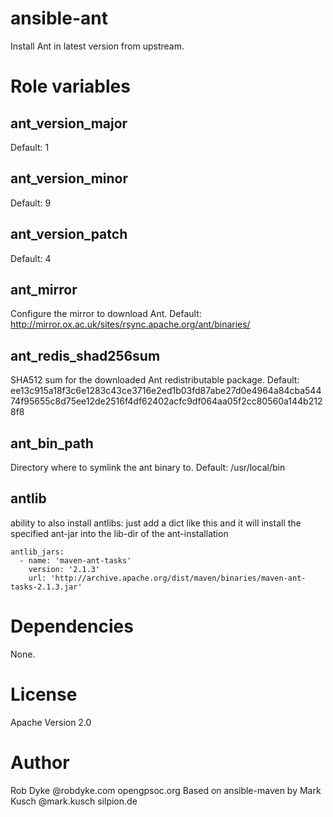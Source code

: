 # ansible-ant

Install Ant in latest version from upstream.


# Role variables

## ant_version_major

Default: 1

## ant_version_minor

Default: 9

## ant_version_patch

Default: 4

## ant_mirror

Configure the mirror to download Ant.
Default: http://mirror.ox.ac.uk/sites/rsync.apache.org/ant/binaries/

## ant_redis_shad256sum

SHA512 sum for the downloaded Ant redistributable package.
Default: ee13c915a18f3c6e1283c43ce3716e2ed1b03fd87abe27d0e4964a84cba54474f95655c8d75ee12de2516f4df62402acfc9df064aa05f2cc80560a144b2128f8


## ant_bin_path

Directory where to symlink the ant binary to.
Default: /usr/local/bin

## antlib

ability to also install antlibs:
just add a dict like this and it will install the specified ant-jar into the lib-dir of the ant-installation

```
antlib_jars: 
  - name: 'maven-ant-tasks'
    version: '2.1.3'
    url: 'http://archive.apache.org/dist/maven/binaries/maven-ant-tasks-2.1.3.jar'
```

# Dependencies

None.


# License

Apache Version 2.0


# Author

Rob Dyke @robdyke.com opengpsoc.org
Based on ansible-maven by Mark Kusch @mark.kusch silpion.de


<!-- vim: set ts=4 sw=4 et nofen: -->
